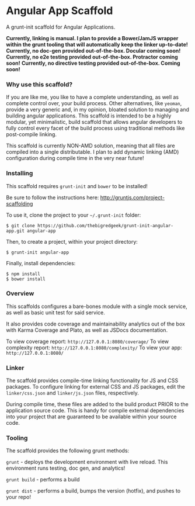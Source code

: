 # Angular App Scaffold

A grunt-init scaffold for Angular Applications.

__Currently, linking is manual.  I plan to provide a Bower/JamJS wrapper within the grunt tooling that will automatically keep the linker up-to-date!__
__Currently, no doc-gen provided out-of-the-box.  Docular coming soon!__
__Currently, no e2e testing provided out-of-the-box.  Protractor coming soon!__
__Currently, no directive testing provided out-of-the-box.  Coming soon!__

### Why use this scaffold?

If you are like me, you like to have a complete understanding, as well as complete control over, your build process.
Other alternatives, like `yeoman`, provide a very generic and, in my opinion, bloated solution to managing and building angular applications.
This scaffold is intended to be a highly modular, yet minimalistic, build scaffold that allows angular developers to
fully control every facet of the build process using traditional methods like post-compile linking.

This scaffold is currently NON-AMD solution, meaning that all files are compiled into a single distributable.  I plan
to add dynamic linking (AMD) configuration during compile time in the very near future!


### Installing

This scaffold requires `grunt-init` and `bower` to be installed!

Be sure to follow the instructions here:  http://gruntjs.com/project-scaffolding

To use it, clone the project to your `~/.grunt-init` folder:

    $ git clone https://github.com/thebigredgeek/grunt-init-angular-app.git angular-app

Then, to create a project, within your project directory:

    $ grunt-init angular-app

Finally, install dependencies:

    $ npm install
    $ bower install


### Overview

This scaffolds configures a bare-bones module with a single mock service, as well as basic unit test for said service.

It also provides code coverage and maintainability analytics out of the box with Karma Coverage and Plato,
as well as JSDocs documentation.

To view coverage report:     `http://127.0.0.1:8080/coverage/`
To view complexity report:   `http://127.0.0.1:8080/complexity/`
To view your app:            `http://127.0.0.1:8080/`


### Linker

The scaffold provides compile-time linking functionality for JS and CSS packages.  To configure linking for external
CSS and JS packages, edit the `linker/css.json` and `linker/js.json` files, respectively.

During compile time, these files are added to the build product PRIOR to the application source code.  This is handy
for compile external dependencies into your project that are guaranteed to be available within your source code.



### Tooling

The scaffold provides the following grunt methods:

`grunt` - deploys the development environment with live reload.  This environment runs testing, doc gen, and analytics!

`grunt build` - performs a build

`grunt dist` - performs a build, bumps the version (hotfix), and pushes to your repo!


